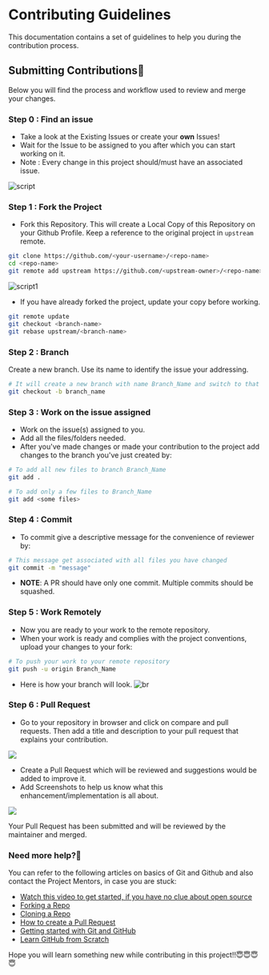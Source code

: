 # Contributing Guidelines

This documentation contains a set of guidelines to help you during the contribution process.

## Submitting Contributions👩‍

Below you will find the process and workflow used to review and merge your changes.

### Step 0 : Find an issue

- Take a look at the Existing Issues or create your **own** Issues!
- Wait for the Issue to be assigned to you after which you can start working on it.
- Note : Every change in this project should/must have an associated issue.

![script](https://github.com/akshitagupta15june/Face-X/blob/master/.github/user/issue.jpeg)

### Step 1 : Fork the Project

- Fork this Repository. This will create a Local Copy of this Repository on your Github Profile.
Keep a reference to the original project in `upstream` remote.  

```bash
git clone https://github.com/<your-username>/<repo-name>  
cd <repo-name>  
git remote add upstream https://github.com/<upstream-owner>/<repo-name>  
```  
![script1](https://github.com/akshitagupta15june/Face-X/blob/master/.github/user/fork.jpeg)  


- If you have already forked the project, update your copy before working.

```bash
git remote update
git checkout <branch-name>
git rebase upstream/<branch-name>
```  



### Step 2 : Branch

Create a new branch. Use its name to identify the issue your addressing.

```bash
# It will create a new branch with name Branch_Name and switch to that branch 
git checkout -b branch_name
```

### Step 3 : Work on the issue assigned

- Work on the issue(s) assigned to you.
- Add all the files/folders needed.
- After you've made changes or made your contribution to the project add changes to the branch you've just created by:

```bash  
# To add all new files to branch Branch_Name  
git add .  

# To add only a few files to Branch_Name
git add <some files>
```

### Step 4 : Commit

- To commit give a descriptive message for the convenience of reviewer by:

```bash
# This message get associated with all files you have changed  
git commit -m "message"  
```

- **NOTE**: A PR should have only one commit. Multiple commits should be squashed.

### Step 5 : Work Remotely

- Now you are ready to your work to the remote repository.
- When your work is ready and complies with the project conventions, upload your changes to your fork:

```bash  
# To push your work to your remote repository
git push -u origin Branch_Name
```
- Here is how your branch will look.
![br](https://github.com/akshitagupta15june/Face-X/blob/master/.github/user/branch.jpeg) 

### Step 6 : Pull Request

- Go to your repository in browser and click on compare and pull requests.
Then add a title and description to your pull request that explains your contribution.  
<img src="https://github.com/akshitagupta15june/Face-X/blob/master/.github/user/compare.jpeg">


- Create a Pull Request which will be reviewed and suggestions would be added to improve it.
- Add Screenshots to help us know what this enhancement/implementation is all about.


<img src="https://github.com/akshitagupta15june/Face-X/blob/master/.github/user/comment.jpeg">


Your Pull Request has been submitted and will be reviewed by the maintainer and merged.



### Need more help?🤔

You can refer to the following articles on basics of Git and Github and also contact the Project Mentors,
in case you are stuck:

- [Watch this video to get started, if you have no clue about open source](https://youtu.be/SYtPC9tHYyQ)
- [Forking a Repo](https://help.github.com/en/github/getting-started-with-github/fork-a-repo)
- [Cloning a Repo](https://help.github.com/en/desktop/contributing-to-projects/creating-a-pull-request)
- [How to create a Pull Request](https://opensource.com/article/19/7/create-pull-request-github)
- [Getting started with Git and GitHub](https://towardsdatascience.com/getting-started-with-git-and-github-6fcd0f2d4ac6)
- [Learn GitHub from Scratch](https://lab.github.com/githubtraining/introduction-to-github)


Hope you will learn something new while contributing in this project!!😇😇😇😇
